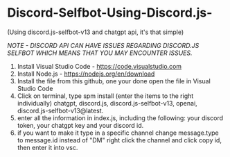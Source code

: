 # Discord-Selfbot-Using-Discord.js-
(Using discord.js-selfbot-v13 and chatgpt api, it's that simple)

*NOTE - DISCORD API CAN HAVE ISSUES REGARDING DISCORD.JS SELFBOT WHICH MEANS THAT YOU MAY ENCOUNTER ISSUES.*

1. Install Visual Studio Code - https://code.visualstudio.com
2. Install Node.js - https://nodejs.org/en/download
3. Install the file from this github, one your done open the file in Visual Studio Code
4. Click on terminal, type spm install (enter the items to the right individually) chatgpt, discord.js, discord.js-selfbot-v13, openai, discord.js-selfbot-v13@latest.
5. enter all the information in index.js, including the following: your discord token, your chatgpt key and your discord id.
6. if you want to make it type in a specific channel change message.type to message.id instead of "DM" right click the channel and click copy id, then enter it into vsc.
